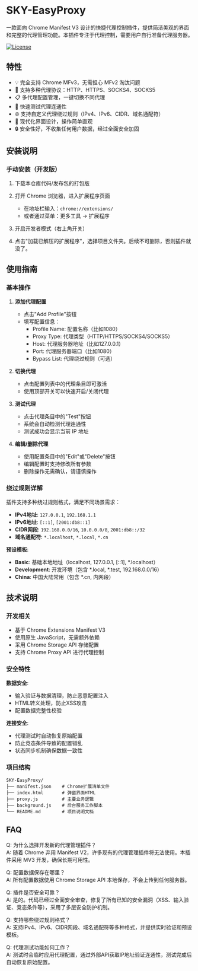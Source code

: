 # SKY-EasyProxy

一款面向 Chrome Manifest V3 设计的快捷代理控制插件，提供简洁美观的界面和完整的代理管理功能。本插件专注于代理控制，需要用户自行准备代理服务器。

[![License](https://img.shields.io/github/license/BlueSkyXN/SKY-EasyProxy)](https://github.com/BlueSkyXN/SKY-EasyProxy/blob/main/LICENSE)

## 特性

- 💡 完全支持 Chrome MFv3，无需担心 MFv2 淘汰问题
- 🚀 支持多种代理协议：HTTP、HTTPS、SOCKS4、SOCKS5
- 📋 多代理配置管理，一键切换不同代理
- 🔄 快速测试代理连通性
- 🌐 支持自定义代理绕过规则（IPv4、IPv6、CIDR、域名通配符）
- 🎨 现代化界面设计，操作简单直观
- 🔒 安全性好，不收集任何用户数据，经过全面安全加固

## 安装说明

### 手动安装（开发版）

1. 下载本仓库代码/发布包的打包版

2. 打开 Chrome 浏览器，进入扩展程序页面
   - 在地址栏输入：`chrome://extensions/`
   - 或者通过菜单：更多工具 -> 扩展程序

3. 开启开发者模式（右上角开关）

4. 点击"加载已解压的扩展程序"，选择项目文件夹。后续不可删除，否则插件就没了。

## 使用指南

### 基本操作

1. **添加代理配置**
   - 点击"Add Profile"按钮
   - 填写配置信息：
     - Profile Name: 配置名称（比如1080）
     - Proxy Type: 代理类型（HTTP/HTTPS/SOCKS4/SOCKS5）
     - Host: 代理服务器地址（比如127.0.0.1）
     - Port: 代理服务器端口（比如1080）
     - Bypass List: 代理绕过规则（可选）

2. **切换代理**
   - 点击配置列表中的代理条目即可激活
   - 使用顶部开关可以快速开启/关闭代理

3. **测试代理**
   - 点击代理条目中的"Test"按钮
   - 系统会自动检测代理连通性
   - 测试成功会显示当前 IP 地址

4. **编辑/删除代理**
   - 使用配置条目中的"Edit"或"Delete"按钮
   - 编辑配置时支持修改所有参数
   - 删除操作无需确认，请谨慎操作

### 绕过规则详解

插件支持多种绕过规则格式，满足不同场景需求：

- **IPv4地址**: `127.0.0.1`, `192.168.1.1`
- **IPv6地址**: `[::1]`, `[2001:db8::1]` 
- **CIDR网段**: `192.168.0.0/16`, `10.0.0.0/8`, `2001:db8::/32`
- **域名通配符**: `*.localhost`, `*.local`, `*.cn`

**预设模板**:
- **Basic**: 基础本地地址（localhost, 127.0.0.1, [::1], *.localhost）
- **Development**: 开发环境（包含 *.local, *.test, 192.168.0.0/16）
- **China**: 中国大陆常用（包含 *.cn, 内网段）

## 技术说明

### 开发相关

- 基于 Chrome Extensions Manifest V3
- 使用原生 JavaScript，无需额外依赖
- 采用 Chrome Storage API 存储配置
- 支持 Chrome Proxy API 进行代理控制

### 安全特性

**数据安全**:
- 输入验证与数据清理，防止恶意配置注入
- HTML转义处理，防止XSS攻击
- 配置数据完整性校验

**连接安全**:
- 代理测试时自动恢复原始配置
- 防止竞态条件导致的配置错乱
- 状态同步机制确保数据一致性

### 项目结构

```
SKY-EasyProxy/
├── manifest.json    # Chrome扩展清单文件
├── index.html       # 弹窗界面HTML
├── proxy.js         # 主要业务逻辑
├── background.js    # 后台服务工作脚本
└── README.md        # 项目说明文档
```

## FAQ

Q: 为什么选择开发新的代理管理插件？  
A: 随着 Chrome 弃用 Manifest V2，许多现有的代理管理插件将无法使用。本插件采用 MV3 开发，确保长期可用性。

Q: 配置数据保存在哪里？  
A: 所有配置数据使用 Chrome Storage API 本地保存，不会上传到任何服务器。

Q: 插件是否安全可靠？  
A: 是的。代码已经过全面安全审查，修复了所有已知的安全漏洞（XSS、输入验证、竞态条件等），采用了多层安全防护机制。

Q: 支持哪些绕过规则格式？  
A: 支持IPv4、IPv6、CIDR网段、域名通配符等多种格式，并提供实时验证和预设模板。

Q: 代理测试功能如何工作？  
A: 测试时会临时应用代理配置，通过外部API获取IP地址验证连通性，测试完成后自动恢复原始配置。